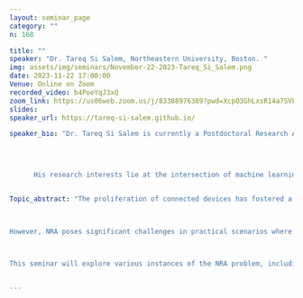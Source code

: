```yaml
---
layout: seminar_page
category: ""
n: 168

title: ""  
speaker: "Dr. Tareq Si Salem, Northeastern University, Boston. "
img: assets/img/seminars/November-22-2023-Tareq_Si_Salem.png
date: 2023-11-22 17:00:00 
Venue: Online on Zoom
recorded_video: b4PoeYqJ3xQ
zoom_link: https://us06web.zoom.us/j/83388976389?pwd=XcpO3GhLxsR14a7SVbPx33HQQa1jbt.1
slides: 
speaker_url: https://tareq-si-salem.github.io/

speaker_bio: "Dr. Tareq Si Salem is currently a Postdoctoral Research Associate at Northeastern University in Boston Massachusetts. He holds a Master of Science (M.Sc.) and a Doctor of Philosophy (Ph.D.) in Computer Science both obtained from Université Côte d'Azur in France in 2019 and 2022 respectively. During his doctoral studies, he was hosted by Inria Sophia Antipolis. Additionally, he held a visiting researcher position at Delft University of Technology (TU Delft) in 2022. 

 
 

      His research interests lie at the intersection of machine learning, networking, and modeling, with a focus on learning algorithms that satisfy system constraints such as privacy, safety, fairness, memory, and communication. His work has been published in top academic conferences and journals including the IEEE/ACM ToN, ACM ToMPECS, ACM SIGMETRICS, ITC, and IEEE INFOCOM. He also received the Best Paper Award at the 33rd International Teletraffic Congress (ITC'33) in 2021."


Topic_abstract: "The proliferation of connected devices has fostered a diverse landscape of network applications, ranging from content delivery and interpersonal communication to intervehicular networks. Emerging use cases, such as autonomous driving, augmented reality, and tactile internet, demand stringent latency and bandwidth requirements from network resources. Network resource allocation (NRA) plays a significant role in catering to these demands while minimizing computational or communication overhead. By optimizing resource placement across the network, NRA aims to expedite service delivery and alleviate network congestion. 

 

However, NRA poses significant challenges in practical scenarios where network parameters, such as latency and operating costs, exhibit temporal variations and demands arrive unpredictably in a sequential manner. In small-cell mobile networks, for instance, the high and fluctuating user churn rate impedes efficient spectrum allocation to cells. Similarly, balancing latency gains across served areas by placing content files at edge caches is a complex task due to non-stationary and rapidly changing request patterns. Additionally, the increasing virtualization of network systems, as evidenced by extensive measurement studies, introduces cost and performance volatility. This uncertainty is exacerbated for services that process user-generated data, such as streaming data applications, where performance metrics, such as inference accuracy, hinge on a priori unknown input data and dynamically selected machine learning libraries. 

  

This seminar will explore various instances of the NRA problem, including exact caching, similarity caching, and inference delivery networks. Additionally, it will address the fairness dimension of NRA. By leveraging the powerful techniques of online learning and adversarial analysis, we will identify online policies that deliver robust performance guarantees even in unpredictable environments devoid of statistical regularity."


---
```

